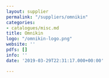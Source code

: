 ```yaml
---
layout: supplier
permalink: "/suppliers/omnikin"
categories:
- catalogues/misc.md
title: Omnikin
logo: "/omnikin-logo.png"
website: ''
pdfs: []
info: ''
date: '2019-03-29T22:31:17.000+00:00'

---
```

